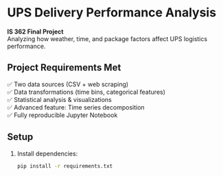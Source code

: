 # UPS Delivery Performance Analysis
**IS 362 Final Project**  
Analyzing how weather, time, and package factors affect UPS logistics performance.

## Project Requirements Met
✅ Two data sources (CSV + web scraping)  
✅ Data transformations (time bins, categorical features)  
✅ Statistical analysis & visualizations  
✅ Advanced feature: Time series decomposition  
✅ Fully reproducible Jupyter Notebook  

## Setup
1. Install dependencies:
   ```bash
   pip install -r requirements.txt